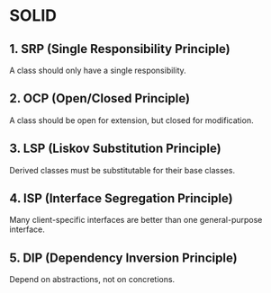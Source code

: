 # SOLID

## 1. SRP (Single Responsibility Principle)

A class should only have a single responsibility.

## 2. OCP (Open/Closed Principle)

A class should be open for extension, but closed for modification.

## 3. LSP (Liskov Substitution Principle)

Derived classes must be substitutable for their base classes.

## 4. ISP (Interface Segregation Principle)

Many client-specific interfaces are better than one general-purpose interface.

## 5. DIP (Dependency Inversion Principle)

Depend on abstractions, not on concretions.
